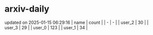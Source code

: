 # arxiv-daily
updated on 2025-01-15 06:29:16
| name | count |
| - | - |
| user_2 | 30 |
| user_3 | 29 |
| user_0 | 123 |
| user_1 | 34 |
